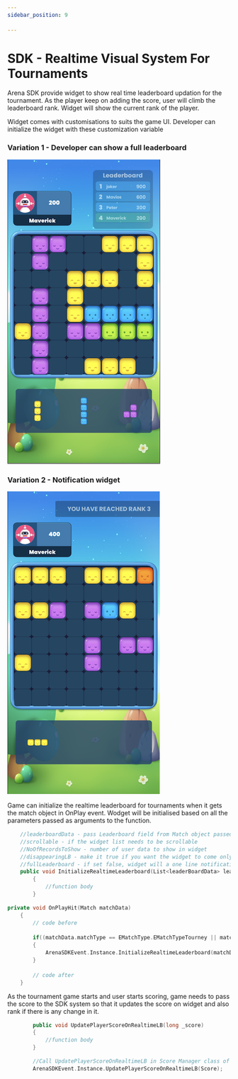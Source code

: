 ```yaml
---
sidebar_position: 9

---
```


# SDK - Realtime Visual System For Tournaments

Arena SDK provide widget to show real time leaderboard updation for the tournament. As the player keep on adding the score, user will climb the leaderboard rank. Widget will show the current rank of the player. 

Widget comes with customisations to suits the game UI. Developer can initialize the widget with these customization variable

### Variation 1 - Developer can show a full leaderboard 

![image](../../static/img/lbWidget.png)

### Variation 2 - Notification widget

![image](../../static/img/lbWidget2.png)

Game can initialize the realtime leaderboard for tournaments when it gets the match object in OnPlay event. Wodget will be initialised based on all the parameters passed as arguments to the function.

``` cpp
    //leaderboardData - pass Leaderboard field from Match object passed in OnPlay event
    //scrollable - if the widget list needs to be scrollable
    //NoOfRecordsToShow - number of user data to show in widget
    //disappearingLB - make it true if you want the widget to come only on rank change. If set false, widget will always be shown on ui
    //fullLeaderboard - if set false, widget will a one line notification showing the player rank
    public void InitializeRealtimeLeaderboard(List<leaderBoardData> leaderboardData, bool scrollable, int NoOfRecordsToShow, bool disappearingLB, bool fullLeaderboard)
        {
            //function body
        }

```

``` cpp
private void OnPlayHit(Match matchData)
    {
        // code before

        if((matchData.matchType == EMatchType.EMatchTypeTourney || matchData.matchType == EMatchType.EMatchTypeFriendly) && matchData.Leaderboard != null)
        {
            ArenaSDKEvent.Instance.InitializeRealtimeLeaderboard(matchData.Leaderboard, false, 4, false, true);
        }
        
        // code after
    }
```

As the tournament game starts and user starts scoring, game needs to pass the score to the SDK system so that it updates the score on widget and also rank if there is any change in it. 

``` cpp
        public void UpdatePlayerScoreOnRealtimeLB(long _score)
        {
            //function body            
        }
```


``` cpp
        //Call UpdatePlayerScoreOnRealtimeLB in Score Manager class of Game
        ArenaSDKEvent.Instance.UpdatePlayerScoreOnRealtimeLB(Score);
```